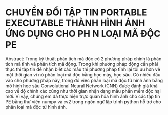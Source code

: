 # CHUYỂN ĐỔI TẬP TIN PORTABLE EXECUTABLE THÀNH HÌNH ẢNH ỨNG DỤNG CHO PH N LOẠI MÃ ĐỘC PE
 
Abstract:
Trong kỹ thuật phân tích mã độc có 2 phương pháp chính là phân tích mã tĩnh và phân tích mã động. Trong khi phương pháp động cần phải thực thi tập tin để nhận biết các mẫu thì phương pháp tĩnh lại tối ưu hơn về mặt thời gian vì nó phân loại mã độc bằng học máy, học sâu. Có nhiều đầu vào cho phương pháp này, trong đó việc phân loại mã độc từ hình ảnh bằng mô hình học sâu Convolutional Neural Network (CNN) được đánh giá khá cao về độ chính xác cũng như thời gian nhận dạng mẫu phần mềm độc hại mới. Vì vậy, chúng em đã thực hiện trực quan hóa hình ảnh cho các tập tin PE bằng thư viện numpy và cv2 trong ngôn ngữ lập trình python hỗ trợ cho phân loại mã độc từ hình ảnh.
